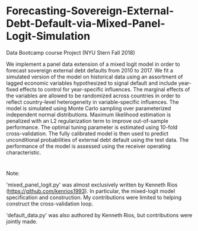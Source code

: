 # Forecasting-Sovereign-External-Debt-Default-via-Mixed-Panel-Logit-Simulation
Data Bootcamp course Project (NYU Stern Fall 2018)

We implement a panel data extension of a mixed logit model in order to forecast
sovereign external debt defaults from 2010 to 2017. We fit a simulated version of the
model on historical data using an assortment of lagged economic variables hypothesized
to signal default and include year-fixed effects to control for year-specific influences.
The marginal effects of the variables are allowed to be randomized across countries in
order to reflect country-level heterogeneity in variable-specific influences. The model is
simulated using Monte Carlo sampling over parameterized independent normal distributions. 
Maximum likelihood estimation is penalized with an L2 regularization term
to improve out-of-sample performance. The optimal tuning parameter is estimated
using 10-fold cross-validation. The fully calibrated model is then used to predict unconditional 
probabilities of external debt default using the test data. The performance
of the model is assessed using the receiver operating characteristic.

#
Note:

'mixed_panel_logit.py' was almost exclusively written by Kenneth Rios (https://github.com/kenrios1993). In particular, the mixed-logit model specification and construction. My contributions were limited to helping construct the cross-validation loop. 

'default_data.py' was also authored by Kenneth Rios, but contributions were jointly made.
